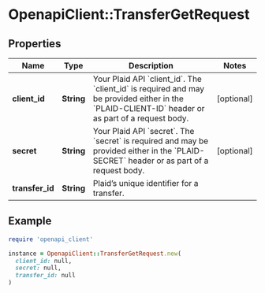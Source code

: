 # OpenapiClient::TransferGetRequest

## Properties

| Name | Type | Description | Notes |
| ---- | ---- | ----------- | ----- |
| **client_id** | **String** | Your Plaid API &#x60;client_id&#x60;. The &#x60;client_id&#x60; is required and may be provided either in the &#x60;PLAID-CLIENT-ID&#x60; header or as part of a request body. | [optional] |
| **secret** | **String** | Your Plaid API &#x60;secret&#x60;. The &#x60;secret&#x60; is required and may be provided either in the &#x60;PLAID-SECRET&#x60; header or as part of a request body. | [optional] |
| **transfer_id** | **String** | Plaid’s unique identifier for a transfer. |  |

## Example

```ruby
require 'openapi_client'

instance = OpenapiClient::TransferGetRequest.new(
  client_id: null,
  secret: null,
  transfer_id: null
)
```

